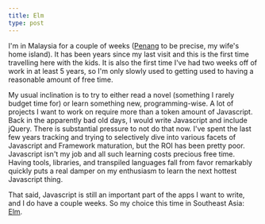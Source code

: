 ```yaml
---
title: Elm
type: post
---
```


I'm in Malaysia for a couple of weeks ([Penang] to be precise, my wife's home island).  It has been years since my last visit and this is the first time travelling here with the kids. It is also the first time I've had two weeks off of work in at least 5 years, so I'm only slowly used to getting used to having a reasonable amount of free time.

My usual inclination is to try to either read a novel (something I rarely budget time for) or learn something new, programming-wise. A lot of projects I want to work on require more than a token amount of Javascript. Back in the apparently bad old days, I would write Javascript and include jQuery. There is substantial pressure to not do that now.  I've spent the last few years tracking and trying to selectively dive into various facets of Javascript and Framework maturation, but the ROI has been pretty poor. Javascript isn't my job and all such learning costs precious free time. Having tools, libraries, and transpiled languages fall from favor remarkably quickly puts a real damper on my enthusiasm to learn the next hottest Javascript thing.

That said, Javascript is still an important part of the apps I want to write, and I do have a couple weeks.  So my choice this time in Southeast Asia: [Elm].

[Elm]: http://elm-lang.org
[Penang]: https://en.wikipedia.org/wiki/Penang
